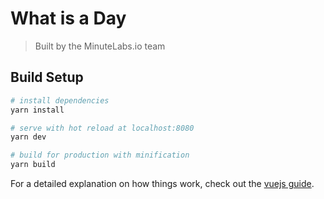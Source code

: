 # What is a Day

> Built by the MinuteLabs.io team

## Build Setup

``` bash
# install dependencies
yarn install

# serve with hot reload at localhost:8080
yarn dev

# build for production with minification
yarn build
```

For a detailed explanation on how things work, check out the [vuejs guide](http://vuejs-templates.github.io/webpack/).
